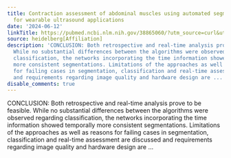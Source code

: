 ```yaml
---
title: Contraction assessment of abdominal muscles using automated segmentation designed
  for wearable ultrasound applications
date: '2024-06-12'
linkTitle: https://pubmed.ncbi.nlm.nih.gov/38865060/?utm_source=curl&utm_medium=rss&utm_campaign=pubmed-2&utm_content=1FakS-2QOkCT8HsMOQP1bCRQ4YzyumYOmxmF0moLsQ3dFB1E9V&fc=20220326224207&ff=20240612181856&v=2.18.0.post9+e462414
source: heidelberg[Affiliation]
description: 'CONCLUSION: Both retrospective and real-time analysis prove to be feasible.
  While no substantial differences between the algorithms were observed regarding
  classification, the networks incorporating the time information showed temporally
  more consistent segmentations. Limitations of the approaches as well as reasons
  for failing cases in segmentation, classification and real-time assessment are discussed
  and requirements regarding image quality and hardware design are ...'
disable_comments: true
---
```

CONCLUSION: Both retrospective and real-time analysis prove to be feasible. While no substantial differences between the algorithms were observed regarding classification, the networks incorporating the time information showed temporally more consistent segmentations. Limitations of the approaches as well as reasons for failing cases in segmentation, classification and real-time assessment are discussed and requirements regarding image quality and hardware design are ...